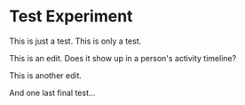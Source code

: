 # Test Experiment

This is just a test. This is only a test.

This is an edit. Does it show up in a person's activity timeline?

This is another edit.

And one last final test...
